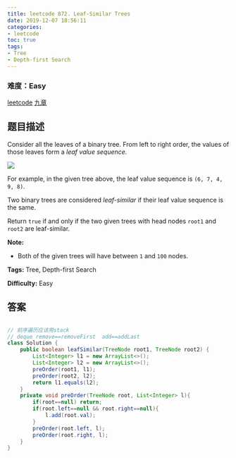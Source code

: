 ```yaml
---
title: leetcode 872. Leaf-Similar Trees
date: 2019-12-07 18:56:11
categories:
- leetcode
toc: true
tags:
- Tree
- Depth-first Search
---
```

### 难度：Easy

<a href="https://leetcode.com/problems/leaf-similar-trees/">leetcode</a>
<a href="https://www.jiuzhang.com/solution/leaf-similar-trees/">九章</a>
## 题目描述
Consider all the leaves of a binary tree.  From left to right order, the
values of those leaves form a _leaf value sequence._

![](https://s3-lc-upload.s3.amazonaws.com/uploads/2018/07/16/tree.png)

For example, in the given tree above, the leaf value sequence is `(6, 7, 4, 9,
8)`.

Two binary trees are considered _leaf-similar_  if their leaf value sequence
is the same.

Return `true` if and only if the two given trees with head nodes `root1` and
`root2` are leaf-similar.



**Note:**

  * Both of the given trees will have between `1` and `100` nodes.


**Tags:** Tree, Depth-first Search

**Difficulty:** Easy
## 答案
<!--more-->
```java

// 前序遍历应该用stack
// deque remove==removeFirst  add==addLast
class Solution {
    public boolean leafSimilar(TreeNode root1, TreeNode root2) {
        List<Integer> l1 = new ArrayList<>();
        List<Integer> l2 = new ArrayList<>();
        preOrder(root1, l1);
        preOrder(root2, l2);
        return l1.equals(l2);
    }
    private void preOrder(TreeNode root, List<Integer> l){
        if(root==null) return;
        if(root.left==null && root.right==null){
            l.add(root.val);
        }
        preOrder(root.left, l);
        preOrder(root.right, l);
    }
}
```
